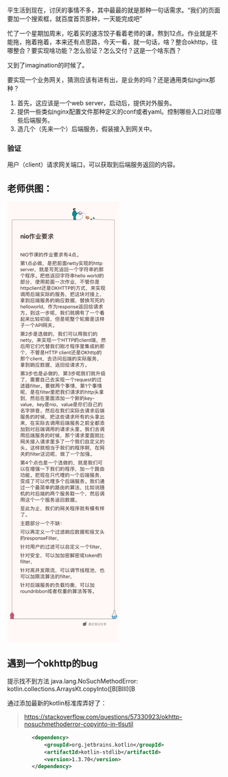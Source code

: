 平生活到现在，讨厌的事情不多，其中最最的就是那种一句话需求。“我们的页面要加一个搜索框，就百度首页那种，一天能完成吧”

忙了一个星期加周末，吃着买的速冻饺子看着老师的课，熬到12点。作业就是不能拖，拖着拖着，本来还有点思路，今天一看，就一句话，啥？整合okhttp，往哪整合？要实现啥功能？怎么验证？怎么交付？这是一个啥东西？

又到了imagination的时候了。

要实现一个业务网关，猜测应该有进有出，是业务的吗？还是通用类似nginx那种？

1. 首先，这应该是一个web server，启动后，提供对外服务。
2. 提供一些类似nginx配置文件那种定义的conf或者yaml。控制哪些入口对应哪些后端服务。
3. 造几个（先来一个）后端服务，假装接入到网关中。

### 验证

用户（client）请求网关端口，可以获取到后端服务返回的内容。

## 老师供图：
![](task.png)

## 遇到一个okhttp的bug

提示找不到方法 java.lang.NoSuchMethodError: kotlin.collections.ArraysKt.copyInto([B[BIII)[B 

通过添加最新的kotlin标准库弄好了：
> https://stackoverflow.com/questions/57330923/okhttp-nosuchmethoderror-copyinto-in-tlsutil
```xml
        <dependency>
            <groupId>org.jetbrains.kotlin</groupId>
            <artifactId>kotlin-stdlib</artifactId>
            <version>1.3.70</version>
        </dependency>
```